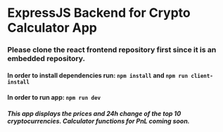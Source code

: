 # ExpressJS Backend for Crypto Calculator App

### Please clone the react frontend repository first since it is an embedded repository.

#### In order to install dependencies run: ``npm install`` and ``npm run client-install``
#### In order to run app: ``npm run dev``

##### This app displays the prices and 24h change of the top 10 cryptocurrencies. Calculator functions for PnL coming soon.
